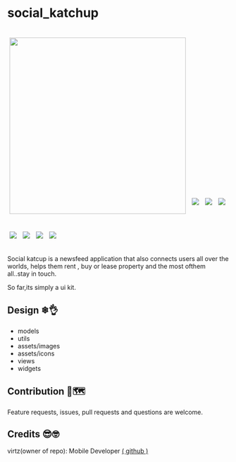 # social_katchup

<p>
<img src="https://github.com/virtz/social_katchup/blob/main/screenshots/signin.png" width:"150px" height="400" hspace="5" vspace="20"/>
<img src="https://github.com/virtz/social_katchup/blob/main/screenshots/signup.png" width:"150px" height="auto" hspace="5" vspace="20"/>
<img src="https://github.com/virtz/social_katchup/blob/main/screenshots/signin-error.png" width:"150px" height="auto" hspace="5" vspace="20"/>
<img src="https://github.com/virtz/social_katchup/blob/main/screenshots/newsfeed.png" width:"150px" height="auto" hspace="5" vspace="20"/>
<img src="https://github.com/virtz/social_katchup/blob/main/screenshots/inbox.png" width:"150px" height="auto" hspace="5" vspace="20"/>
<img src="https://github.com/virtz/social_katchup/blob/main/screenshots/message.png" width:"150px" height="auto" hspace="5" vspace="20"/>
<img src="https://github.com/virtz/social_katchup/blob/main/screenshots/notifications.png" width:"150px" height="auto" hspace="5" vspace="20"/>
<img src="https://github.com/virtz/social_katchup/blob/main/screenshots/profile.png" width:"150px" height="auto" hspace="5" vspace="20"/>
</p>

Social katcup is a newsfeed application that also connects users all over the worlds, helps them rent , buy or lease property and the most ofthem all..stay in touch.

So far,its simply a ui kit.

## Design ❄👌

- models
- utils
- assets/images
- assets/icons
- views
- widgets

## Contribution 🍕🗺

Feature requests, issues, pull requests and questions are welcome.

## Credits 😎🤓

virtz(owner of repo): Mobile Developer [( github )](https://github.com/virtz)
